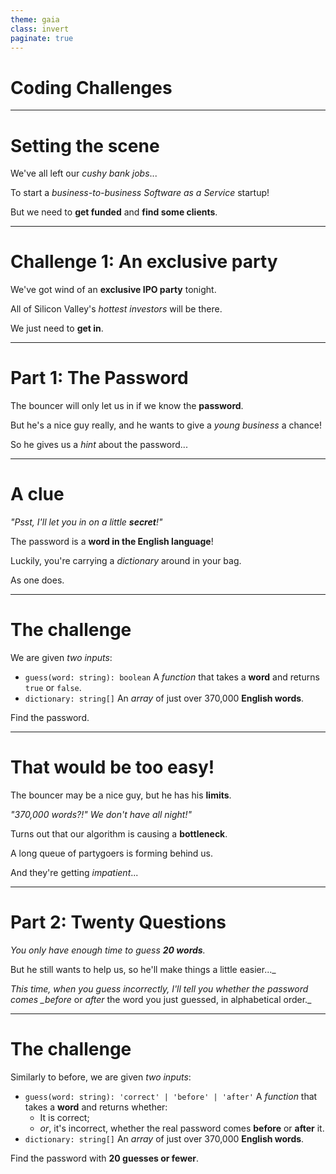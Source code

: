 ```yaml
---
theme: gaia
class: invert
paginate: true
---
```


<!-- _class: lead, invert -->

# **Coding Challenges**

---

# **Setting the scene**

We've all left our _cushy bank jobs_...

To start a _business-to-business Software as a Service_ startup!

But we need to **get funded** and **find some clients**.

---

# **Challenge 1: An exclusive party**

We've got wind of an **exclusive IPO party** tonight.

All of Silicon Valley's _hottest investors_ will be there.

We just need to **get in**.

---

# **Part 1: The Password**

The bouncer will only let us in if we know the **password**.

But he's a nice guy really, and he wants to give a _young business_ a chance!

So he gives us a _hint_ about the password...

---

# **A clue**

_"Psst, I'll let you in on a little **secret**!"_

The password is a **word in the English language**!

Luckily, you're carrying a _dictionary_ around in your bag.

As one does.

---

# **The challenge**

We are given _two inputs_:

- `guess(word: string): boolean`
  A _function_ that takes a **word** and returns `true` or `false`.
- `dictionary: string[]`
  An _array_ of just over 370,000 **English words**.

Find the password.

---

# **That would be too easy!**

The bouncer may be a nice guy, but he has his **limits**.

_"370,000 words?!" We don't have all night!"_

Turns out that our algorithm is causing a **bottleneck**.

A long queue of partygoers is forming behind us.

And they're getting _impatient_...

---

# **Part 2: Twenty Questions**

_You only have enough time to guess **20 words**._

But he still wants to help us, so he'll make things a little easier...\_

_This time, when you guess incorrectly, I'll tell you whether the password comes \_before_ or _after_ the word you just guessed, in alphabetical order.\_

---

# **The challenge**

Similarly to before, we are given _two inputs_:

- `guess(word: string): 'correct' | 'before' | 'after'`
  A _function_ that takes a **word** and returns whether:
  - It is correct;
  - _or_, it's incorrect, whether the real password comes **before** or **after** it.
- `dictionary: string[]`
  An _array_ of just over 370,000 **English words**.

Find the password with **20 guesses or fewer**.
